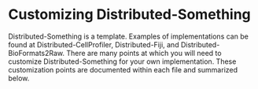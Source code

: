 # Customizing Distributed-Something

Distributed-Something is a template.
Examples of implementations can be found at Distributed-CellProfiler, Distributed-Fiji, and Distributed-BioFormats2Raw.
There are many points at which you will need to customize Distributed-Something for your own implementation.
These customization points are documented within each file and summarized below.
